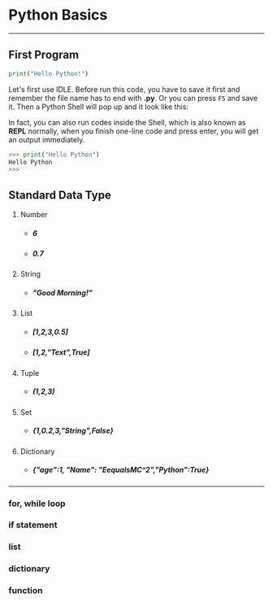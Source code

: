 # Python Basics
---
## First Program
```py
print("Hello Python!")

```   

Let's first use IDLE. Before run this code, you have to save it first and remember the file name has to end with **.py**. Or you can press `F5` and save it. Then a Python Shell will pop up and it look like this:


In fact, you can also run codes inside the Shell, which is also known as **REPL** normally, when you finish one-line code and press enter, you will get an output immediately. 

```py
>>> print("Hello Python")  
Hello Python  
>>>
```

## Standard Data Type  
1.  Number
    - ##### 6
    - ##### 0.7
2.  String
    - ##### "Good Morning!"
3.  List
    - ##### [1,2,3,0.5]
    - ##### [1,2,"Text",True]
4.  Tuple
    - ##### (1,2,3)
5.  Set
    - ##### {1,0.2,3,"String",False}
6.  Dictionary
    - ##### {"age":1, "Name": "EequalsMC^2","Python":True}
---

### for, while loop 
### if statement 
### list 
### dictionary 
### function 
